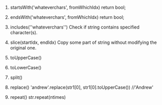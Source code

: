 1. startsWith('whateverchars', fromWhichIdx)
   return bool;

2. endsWith('whateverchars', fromWhichIdx)
   return bool;

3. includes(''whateverchars'')
   Check if string contains specified character(s).

4. slice(startIdx, endIdx)
   Copy some part of string without modifying the original one.

5. toUpperCase()

6. toLowerCase()

7. split()

8. replace()
   'andrew'.replace(str1[0], str1[0].toUpperCase()) //'Andrew'
9. repeat()
   str.repeat(ntimes)
